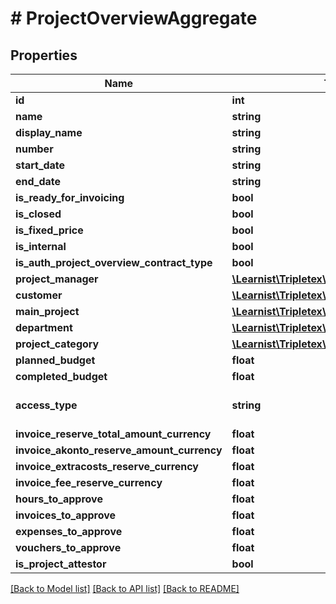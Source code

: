 # # ProjectOverviewAggregate

## Properties

Name | Type | Description | Notes
------------ | ------------- | ------------- | -------------
**id** | **int** |  | [optional]
**name** | **string** |  | [optional]
**display_name** | **string** |  | [optional]
**number** | **string** |  | [optional]
**start_date** | **string** |  | [optional]
**end_date** | **string** |  | [optional]
**is_ready_for_invoicing** | **bool** |  | [optional]
**is_closed** | **bool** |  | [optional]
**is_fixed_price** | **bool** |  | [optional]
**is_internal** | **bool** |  | [optional]
**is_auth_project_overview_contract_type** | **bool** |  | [optional]
**project_manager** | [**\Learnist\Tripletex\Model\Employee**](Employee.md) |  | [optional]
**customer** | [**\Learnist\Tripletex\Model\Company**](Company.md) |  | [optional]
**main_project** | [**\Learnist\Tripletex\Model\Project**](Project.md) |  | [optional]
**department** | [**\Learnist\Tripletex\Model\Department**](Department.md) |  | [optional]
**project_category** | [**\Learnist\Tripletex\Model\ProjectCategory**](ProjectCategory.md) |  | [optional]
**planned_budget** | **float** |  | [optional]
**completed_budget** | **float** |  | [optional]
**access_type** | **string** | READ/WRITE access on project | [optional]
**invoice_reserve_total_amount_currency** | **float** |  | [optional]
**invoice_akonto_reserve_amount_currency** | **float** |  | [optional]
**invoice_extracosts_reserve_currency** | **float** |  | [optional]
**invoice_fee_reserve_currency** | **float** |  | [optional]
**hours_to_approve** | **float** |  | [optional]
**invoices_to_approve** | **float** |  | [optional]
**expenses_to_approve** | **float** |  | [optional]
**vouchers_to_approve** | **float** |  | [optional]
**is_project_attestor** | **bool** |  | [optional]

[[Back to Model list]](../../README.md#models) [[Back to API list]](../../README.md#endpoints) [[Back to README]](../../README.md)

